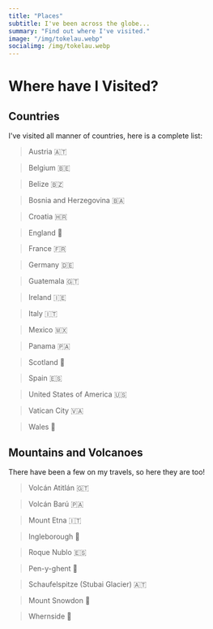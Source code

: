```yaml
---
title: "Places"
subtitle: I've been across the globe...
summary: "Find out where I've visited."
image: "/img/tokelau.webp"
socialimg: /img/tokelau.webp
---
```


# Where have I Visited?

## Countries

I've visited all manner of countries, here is a complete list:

> Austria 🇦🇹

> Belgium 🇧🇪

> Belize 🇧🇿

> Bosnia and Herzegovina 🇧🇦

> Croatia 🇭🇷

> England 🏴󠁧󠁢󠁥󠁮󠁧󠁿

> France 🇫🇷

> Germany 🇩🇪

> Guatemala 🇬🇹

> Ireland 🇮🇪

> Italy 🇮🇹

> Mexico 🇲🇽

> Panama 🇵🇦

> Scotland 🏴󠁧󠁢󠁳󠁣󠁴󠁿

> Spain 🇪🇸

> United States of America 🇺🇸

> Vatican City 🇻🇦

> Wales 🏴󠁧󠁢󠁷󠁬󠁳󠁿

## Mountains and Volcanoes

There have been a few on my travels, so here they are too!

> Volcán Atitlán 🇬🇹

> Volcán Barú 🇵🇦

> Mount Etna 🇮🇹

> Ingleborough 🏴󠁧󠁢󠁥󠁮󠁧󠁿

> Roque Nublo 🇪🇸

> Pen-y-ghent 🏴󠁧󠁢󠁥󠁮󠁧󠁿

> Schaufelspitze (Stubai Glacier) 🇦🇹

> Mount Snowdon 🏴󠁧󠁢󠁷󠁬󠁳󠁿

> Whernside 🏴󠁧󠁢󠁥󠁮󠁧󠁿

